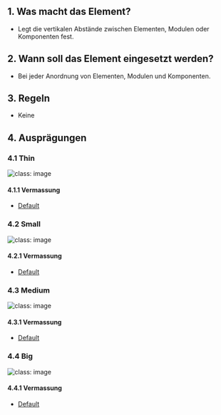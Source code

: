## 1. Was macht das Element?
* Legt die vertikalen Abstände zwischen Elementen, Modulen oder Komponenten fest.

## 2. Wann soll das Element eingesetzt werden? 
* Bei jeder Anordnung von Elementen, Modulen und Komponenten.

## 3. Regeln 
* Keine

## 4. Ausprägungen
### 4.1 Thin
![](https://raw.githubusercontent.com/sbb-design-systems/sbb-design-system/master/webapp/basics/divider/images/divider_thin.png 'class: image')

#### 4.1.1 Vermassung
*   [Default](https://sbb.invisionapp.com/d/main#/console/17140415/355318783/inspect)


### 4.2 Small 
![](https://raw.githubusercontent.com/sbb-design-systems/sbb-design-system/master/webapp/basics/divider/images/divider_small.png 'class: image')

#### 4.2.1 Vermassung
*   [Default](https://sbb.invisionapp.com/d/main#/console/17140415/355318784/inspect)


### 4.3 Medium
![](https://raw.githubusercontent.com/sbb-design-systems/sbb-design-system/master/webapp/basics/divider/images/divider_medium.png 'class: image')

#### 4.3.1 Vermassung
*   [Default](https://sbb.invisionapp.com/d/main#/console/17140415/355318785/inspect)

### 4.4 Big
![](https://raw.githubusercontent.com/sbb-design-systems/sbb-design-system/master/webapp/basics/divider/images/divider_big.png 'class: image')

#### 4.4.1 Vermassung
*   [Default](https://sbb.invisionapp.com/d/main#/console/17140415/355318786/inspect)
